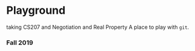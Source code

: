 # Playground
taking CS207 and Negotiation and Real Property
A place to play with `git`.

### Fall 2019
